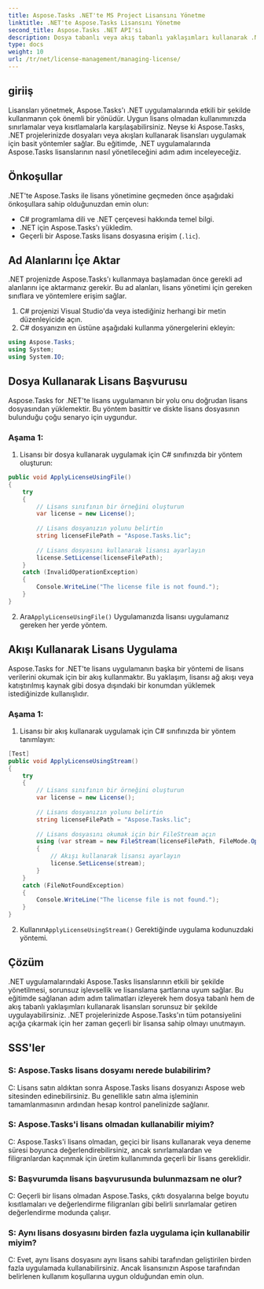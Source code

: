 ```yaml
---
title: Aspose.Tasks .NET'te MS Project Lisansını Yönetme
linktitle: .NET'te Aspose.Tasks Lisansını Yönetme
second_title: Aspose.Tasks .NET API'si
description: Dosya tabanlı veya akış tabanlı yaklaşımları kullanarak .NET uygulamalarında Aspose.Tasks lisanslarını sorunsuz bir şekilde nasıl yöneteceğinizi öğrenin.
type: docs
weight: 10
url: /tr/net/license-management/managing-license/
---
```

## giriiş
Lisansları yönetmek, Aspose.Tasks'ı .NET uygulamalarında etkili bir şekilde kullanmanın çok önemli bir yönüdür. Uygun lisans olmadan kullanımınızda sınırlamalar veya kısıtlamalarla karşılaşabilirsiniz. Neyse ki Aspose.Tasks, .NET projelerinizde dosyaları veya akışları kullanarak lisansları uygulamak için basit yöntemler sağlar. Bu eğitimde, .NET uygulamalarında Aspose.Tasks lisanslarının nasıl yönetileceğini adım adım inceleyeceğiz.
## Önkoşullar
.NET'te Aspose.Tasks ile lisans yönetimine geçmeden önce aşağıdaki önkoşullara sahip olduğunuzdan emin olun:
- C# programlama dili ve .NET çerçevesi hakkında temel bilgi.
- .NET için Aspose.Tasks'ı yükledim.
- Geçerli bir Aspose.Tasks lisans dosyasına erişim (`.lic`).
## Ad Alanlarını İçe Aktar
.NET projenizde Aspose.Tasks'ı kullanmaya başlamadan önce gerekli ad alanlarını içe aktarmanız gerekir. Bu ad alanları, lisans yönetimi için gereken sınıflara ve yöntemlere erişim sağlar.

1. C# projenizi Visual Studio'da veya istediğiniz herhangi bir metin düzenleyicide açın.
2. C# dosyanızın en üstüne aşağıdaki kullanma yönergelerini ekleyin:
```csharp
using Aspose.Tasks;
using System;
using System.IO;

```
## Dosya Kullanarak Lisans Başvurusu
Aspose.Tasks for .NET'te lisans uygulamanın bir yolu onu doğrudan lisans dosyasından yüklemektir. Bu yöntem basittir ve diskte lisans dosyasının bulunduğu çoğu senaryo için uygundur.
### Aşama 1:
1. Lisansı bir dosya kullanarak uygulamak için C# sınıfınızda bir yöntem oluşturun:
```csharp
public void ApplyLicenseUsingFile()
{
    try
    {
        // Lisans sınıfının bir örneğini oluşturun
        var license = new License();
        
        // Lisans dosyanızın yolunu belirtin
        string licenseFilePath = "Aspose.Tasks.lic";
        
        // Lisans dosyasını kullanarak lisansı ayarlayın
        license.SetLicense(licenseFilePath);
    }
    catch (InvalidOperationException)
    {
        Console.WriteLine("The license file is not found.");
    }
}
```
2.  Ara`ApplyLicenseUsingFile()` Uygulamanızda lisansı uygulamanız gereken her yerde yöntem.
## Akışı Kullanarak Lisans Uygulama
Aspose.Tasks for .NET'te lisans uygulamanın başka bir yöntemi de lisans verilerini okumak için bir akış kullanmaktır. Bu yaklaşım, lisansı ağ akışı veya katıştırılmış kaynak gibi dosya dışındaki bir konumdan yüklemek istediğinizde kullanışlıdır.
### Aşama 1:
1. Lisansı bir akış kullanarak uygulamak için C# sınıfınızda bir yöntem tanımlayın:
```csharp
[Test]
public void ApplyLicenseUsingStream()
{
    try
    {
        // Lisans sınıfının bir örneğini oluşturun
        var license = new License();
        
        // Lisans dosyanızın yolunu belirtin
        string licenseFilePath = "Aspose.Tasks.lic";
        
        // Lisans dosyasını okumak için bir FileStream açın
        using (var stream = new FileStream(licenseFilePath, FileMode.Open))
        {
            // Akışı kullanarak lisansı ayarlayın
            license.SetLicense(stream);
        }
    }
    catch (FileNotFoundException)
    {
        Console.WriteLine("The license file is not found.");
    }
}
```
2.  Kullanın`ApplyLicenseUsingStream()` Gerektiğinde uygulama kodunuzdaki yöntemi.
## Çözüm
.NET uygulamalarındaki Aspose.Tasks lisanslarının etkili bir şekilde yönetilmesi, sorunsuz işlevsellik ve lisanslama şartlarına uyum sağlar. Bu eğitimde sağlanan adım adım talimatları izleyerek hem dosya tabanlı hem de akış tabanlı yaklaşımları kullanarak lisansları sorunsuz bir şekilde uygulayabilirsiniz. .NET projelerinizde Aspose.Tasks'ın tüm potansiyelini açığa çıkarmak için her zaman geçerli bir lisansa sahip olmayı unutmayın.
## SSS'ler
### S: Aspose.Tasks lisans dosyamı nerede bulabilirim?

C: Lisans satın aldıktan sonra Aspose.Tasks lisans dosyanızı Aspose web sitesinden edinebilirsiniz. Bu genellikle satın alma işleminin tamamlanmasının ardından hesap kontrol panelinizde sağlanır.

### S: Aspose.Tasks'i lisans olmadan kullanabilir miyim?

C: Aspose.Tasks'i lisans olmadan, geçici bir lisans kullanarak veya deneme süresi boyunca değerlendirebilirsiniz, ancak sınırlamalardan ve filigranlardan kaçınmak için üretim kullanımında geçerli bir lisans gereklidir.

### S: Başvurumda lisans başvurusunda bulunmazsam ne olur?

C: Geçerli bir lisans olmadan Aspose.Tasks, çıktı dosyalarına belge boyutu kısıtlamaları ve değerlendirme filigranları gibi belirli sınırlamalar getiren değerlendirme modunda çalışır.

### S: Aynı lisans dosyasını birden fazla uygulama için kullanabilir miyim?

C: Evet, aynı lisans dosyasını aynı lisans sahibi tarafından geliştirilen birden fazla uygulamada kullanabilirsiniz. Ancak lisansınızın Aspose tarafından belirlenen kullanım koşullarına uygun olduğundan emin olun.